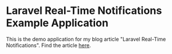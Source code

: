 # Laravel Real-Time Notifications Example Application

This is the demo application for my blog article "Laravel Real-Time Notifications".
Find the article [here](https://christoph-rumpel.com/2020/11/laravel-real-time-notifications).
